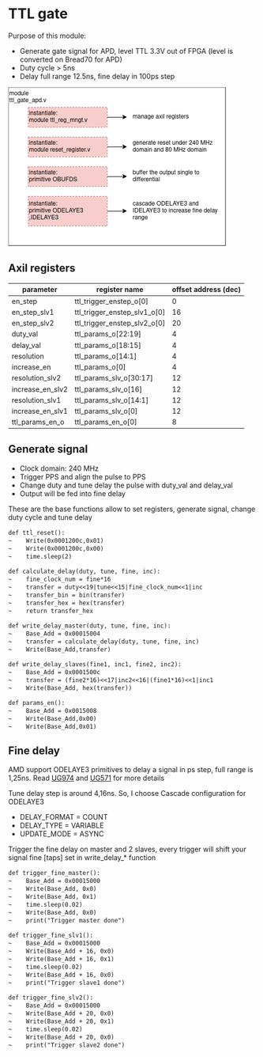 # TTL gate
Purpose of this module:
- Generate gate signal for APD, level TTL 3.3V out of FPGA (level is converted on Bread70 for APD)
- Duty cycle > 5ns
- Delay full range 12.5ns, fine delay in 100ps step

![](pics/ttl_gate.png)

## Axil registers
|parameter      |register name                  | offset address (dec) |
|---------------|-------------------------------|---------|
|en_step   		|ttl_trigger_enstep_o[0]		|0
|en_step_slv1   |ttl_trigger_enstep_slv1_o[0]	|16
|en_step_slv2   |ttl_trigger_enstep_slv2_o[0]	|20
|duty_val		|ttl_params_o[22:19]			|4
|delay_val		|ttl_params_o[18:15]			|4
|resolution		|ttl_params_o[14:1] 			|4
|increase_en	|ttl_params_o[0]				|4
|resolution_slv2|ttl_params_slv_o[30:17] 		|12
|increase_en_slv2|ttl_params_slv_o[16]			|12
|resolution_slv1|ttl_params_slv_o[14:1] 		|12
|increase_en_slv1|ttl_params_slv_o[0]			|12
|ttl_params_en_o|ttl_params_en_o[0]				|8

## Generate signal
- Clock domain: 240 MHz
- Trigger PPS and align the pulse to PPS
- Change duty and tune delay the pulse with duty_val and delay_val
- Output will be fed into fine delay

These are the base functions allow to set registers, generate signal, change duty cycle and tune delay  
```python,hidelines=~
def ttl_reset():
~    Write(0x0001200c,0x01)
~    Write(0x0001200c,0x00)
~    time.sleep(2)
```
```python,hidelines=~
def calculate_delay(duty, tune, fine, inc):
~    fine_clock_num = fine*16
~    transfer = duty<<19|tune<<15|fine_clock_num<<1|inc
~    transfer_bin = bin(transfer)
~    transfer_hex = hex(transfer)
~    return transfer_hex
```
```python,hidelines=~
def write_delay_master(duty, tune, fine, inc):
~    Base_Add = 0x00015004 
~    transfer = calculate_delay(duty, tune, fine, inc)
~    Write(Base_Add,transfer)
```
```python,hidelines=~
def write_delay_slaves(fine1, inc1, fine2, inc2):
~    Base_Add = 0x0001500c
~    transfer = (fine2*16)<<17|inc2<<16|(fine1*16)<<1|inc1
~    Write(Base_Add, hex(transfer))
```
```python,hidelines=~
def params_en():
~    Base_Add = 0x0015008
~    Write(Base_Add,0x00)
~    Write(Base_Add,0x01)
```

## Fine delay
AMD support ODELAYE3 primitives to delay a signal in ps step, full range is 1,25ns. Read [UG974](https://docs.amd.com/v/u/2017.1-English/ug974-vivado-ultrascale-libraries) and [UG571](https://docs.amd.com/r/en-US/ug571-ultrascale-selectio/VAR_LOAD-Mode?tocId=6Pvw1KYIWoLfYxO5WATjSQ) for more details

Tune delay step is around 4,16ns. So, I choose Cascade configuration for ODELAYE3
- DELAY_FORMAT = COUNT
- DELAY_TYPE = VARIABLE
- UPDATE_MODE = ASYNC

Trigger the fine delay on master and 2 slaves, every trigger will shift your signal fine [taps] set in write_delay_* function
```python,hidelines=~
def trigger_fine_master():
~    Base_Add = 0x00015000
~    Write(Base_Add, 0x0)
~    Write(Base_Add, 0x1)
~    time.sleep(0.02)
~    Write(Base_Add, 0x0)
~    print("Trigger master done")
```
```python,hidelines=~
def trigger_fine_slv1():
~    Base_Add = 0x00015000
~    Write(Base_Add + 16, 0x0)
~    Write(Base_Add + 16, 0x1)
~    time.sleep(0.02)
~    Write(Base_Add + 16, 0x0)
~    print("Trigger slave1 done")
```
```python,hidelines=~
def trigger_fine_slv2():
~    Base_Add = 0x00015000
~    Write(Base_Add + 20, 0x0)
~    Write(Base_Add + 20, 0x1)
~    time.sleep(0.02)
~    Write(Base_Add + 20, 0x0)
~    print("Trigger slave2 done")
```
